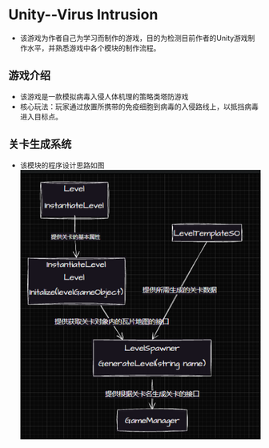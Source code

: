 # Unity--Virus Intrusion

- 该游戏为作者自己为学习而制作的游戏，目的为检测目前作者的Unity游戏制作水平，并熟悉游戏中各个模块的制作流程。

## 游戏介绍

- 该游戏是一款模拟病毒入侵人体机理的策略类塔防游戏
- 核心玩法：玩家通过放置所携带的免疫细胞到病毒的入侵路线上，以抵挡病毒进入目标点。

## 关卡生成系统

- 该模块的程序设计思路如图
![](/Image_Markdown/关卡程序设计思路图.PNG)